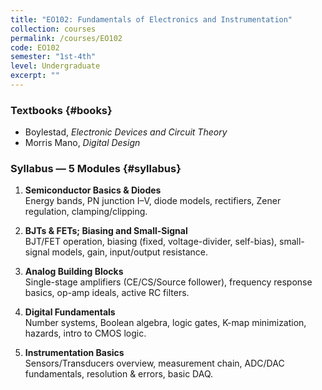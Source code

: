 ```yaml
---
title: "EO102: Fundamentals of Electronics and Instrumentation"
collection: courses
permalink: /courses/EO102
code: EO102
semester: "1st-4th"
level: Undergraduate
excerpt: ""
---
```


### Textbooks {#books}
- Boylestad, *Electronic Devices and Circuit Theory*
- Morris Mano, *Digital Design*

### Syllabus — 5 Modules {#syllabus}
1. **Semiconductor Basics & Diodes**  
   Energy bands, PN junction I–V, diode models, rectifiers, Zener regulation, clamping/clipping.  

2. **BJTs & FETs; Biasing and Small-Signal**  
   BJT/FET operation, biasing (fixed, voltage-divider, self-bias), small-signal models, gain, input/output resistance.  

3. **Analog Building Blocks**  
   Single-stage amplifiers (CE/CS/Source follower), frequency response basics, op-amp ideals, active RC filters.  

4. **Digital Fundamentals**  
   Number systems, Boolean algebra, logic gates, K-map minimization, hazards, intro to CMOS logic.  

5. **Instrumentation Basics**  
   Sensors/Transducers overview, measurement chain, ADC/DAC fundamentals, resolution & errors, basic DAQ.  
